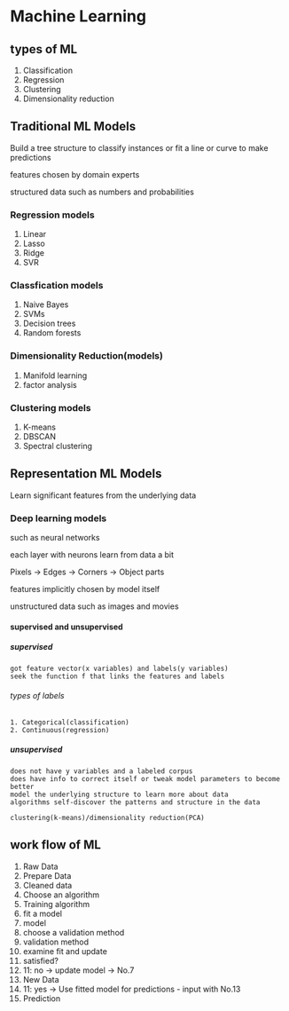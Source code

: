 # Machine Learning

## types of ML

1. Classification
2. Regression
3. Clustering
4. Dimensionality reduction

## Traditional ML Models

Build a tree structure to classify instances or fit a line or curve to make predictions

features chosen by domain experts

structured data such as numbers and probabilities

### Regression models

   1. Linear
   2. Lasso
   3. Ridge
   4. SVR

### Classfication models

   1. Naive Bayes
   2. SVMs
   3. Decision trees
   4. Random forests

### Dimensionality Reduction(models)

   1. Manifold learning
   2. factor analysis

### Clustering models

   1. K-means
   2. DBSCAN
   3. Spectral clustering

## Representation ML Models

Learn significant features from the underlying data

### Deep learning models

such as neural networks

each layer with neurons learn from data a bit

Pixels -> Edges -> Corners -> Object parts

features implicitly chosen by model itself

unstructured data such as images and movies

#### supervised and unsupervised

##### supervised

    got feature vector(x variables) and labels(y variables)
    seek the function f that links the features and labels

###### types of labels

    1. Categorical(classification)
    2. Continuous(regression)

##### unsupervised

    does not have y variables and a labeled corpus
    does have info to correct itself or tweak model parameters to become better
    model the underlying structure to learn more about data
    algorithms self-discover the patterns and structure in the data

    clustering(k-means)/dimensionality reduction(PCA)

## work flow of ML

1. Raw Data
2. Prepare Data
3. Cleaned data
4. Choose an algorithm
5. Training algorithm
6. fit a model
7. model
8. choose a validation method
9. validation method
10. examine fit and update
11. satisfied?
12. 11: no -> update model -> No.7
13. New Data
14. 11: yes -> Use fitted model for predictions - input with No.13
15. Prediction

